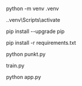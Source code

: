 python -m venv .venv

.\.venv\Scripts\activate

pip install --upgrade pip

pip install -r requirements.txt

python punkt.py

train.py

python app.py